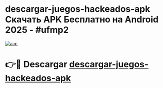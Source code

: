 # descargar-juegos-hackeados-apk Скачать APK Бесплатно на Android 2025 - #ufmp2

[![acn](https://github.com/user-attachments/assets/0f9c940e-d8b0-45ae-aac7-cd30a18b3e1c)](https://apps.freeplayer.one?title=descargar-juegos-hackeados-apk&ref=9RF)

# 👉🔴 Descargar [descargar-juegos-hackeados-apk](https://apps.freeplayer.one?title=descargar-juegos-hackeados-apk&ref=9RF)